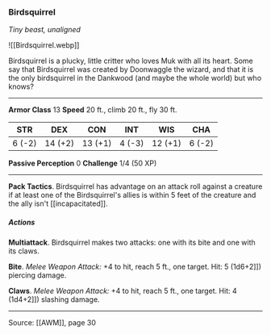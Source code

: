 ### Birdsquirrel
_Tiny beast, unaligned_

![[Birdsquirrel.webp]]

Birdsquirrel is a plucky, little critter who loves Muk with all its heart. Some say that Birdsquirrel was created by Doonwaggle the wizard, and that it is the only birdsquirrel in the Dankwood (and maybe the whole world) but who knows?



---

**Armor Class** 13
**Speed** 20 ft., climb 20 ft., fly 30 ft.

| STR     | DEX     | CON     | INT     | WIS     | CHA     |
|---------|---------|---------|---------|---------|---------|
| 6 (-2) | 14 (+2) | 13 (+1) | 4 (-3) | 12 (+1) | 6 (-2) |

**Passive Perception** 0
**Challenge** 1/4 (50 XP)

---

**Pack Tactics**. Birdsquirrel has advantage on an attack roll against a creature if at least one of the Birdsquirrel's allies is within 5 feet of the creature and the ally isn't [[incapacitated]].

##### Actions
**Multiattack**. Birdsquirrel makes two attacks: one with its bite and one with its claws.

**Bite**. _Melee Weapon Attack:_ +4 to hit, reach 5 ft., one target. Hit: 5 (1d6+2]]) piercing damage.

**Claws**. _Melee Weapon Attack:_ +4 to hit, reach 5 ft., one target. Hit: 4 (1d4+2]]) slashing damage.


---

Source: [[AWM]], page 30